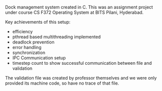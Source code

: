Dock management system created in C. 
This was an assignment project under course CS F372 Operating System at BITS Pilani, Hyderabad.

Key achievements of this setup:
- efficiency
- pthread based multithreading implemented
- deadlock prevention
- error handling
- synchronization
- IPC Communication setup
- timestep count to show successful communication between file and validation

The validation file was created by professor themselves and we were only provided its machine code, so have no trace of that file.
